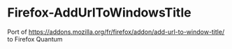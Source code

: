 # Firefox-AddUrlToWindowsTitle
Port of https://addons.mozilla.org/fr/firefox/addon/add-url-to-window-title/ to Firefox Quantum
